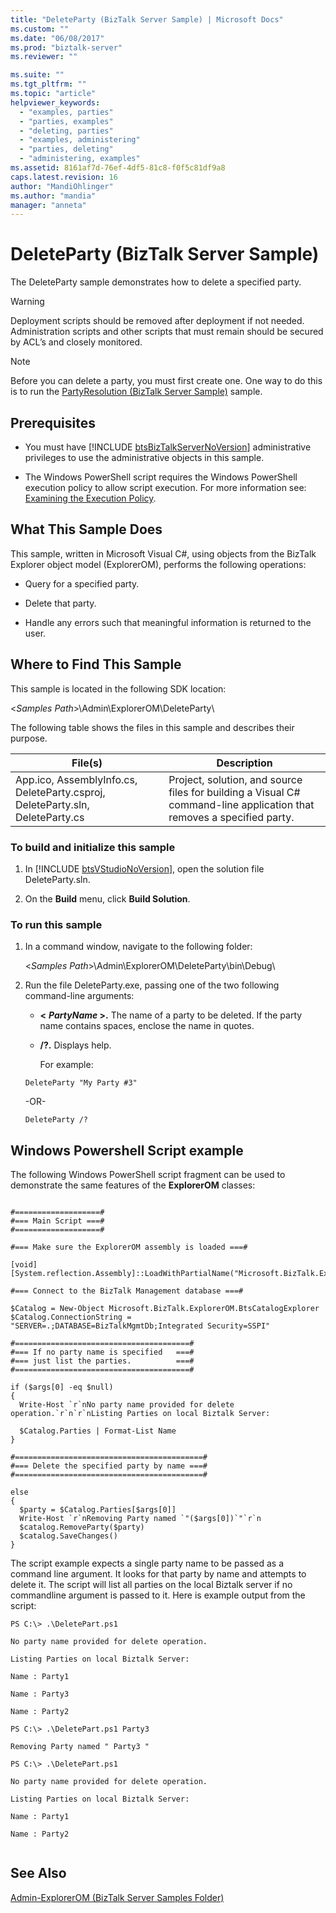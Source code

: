 ```yaml
---
title: "DeleteParty (BizTalk Server Sample) | Microsoft Docs"
ms.custom: ""
ms.date: "06/08/2017"
ms.prod: "biztalk-server"
ms.reviewer: ""

ms.suite: ""
ms.tgt_pltfrm: ""
ms.topic: "article"
helpviewer_keywords: 
  - "examples, parties"
  - "parties, examples"
  - "deleting, parties"
  - "examples, administering"
  - "parties, deleting"
  - "administering, examples"
ms.assetid: 8161af7d-76ef-4df5-81c8-f0f5c81df9a8
caps.latest.revision: 16
author: "MandiOhlinger"
ms.author: "mandia"
manager: "anneta"
---
```

# DeleteParty (BizTalk Server Sample)
The DeleteParty sample demonstrates how to delete a specified party.  
  
> [!WARNING]
>  Deployment scripts should be removed after deployment if not needed. Administration scripts and other scripts that must remain should be secured by ACL’s and closely monitored.  
  
> [!NOTE]
>  Before you can delete a party, you must first create one. One way to do this is to run the [PartyResolution (BizTalk Server Sample)](../core/partyresolution-biztalk-server-sample.md) sample.  
  
## Prerequisites  
  
- You must have [!INCLUDE [btsBizTalkServerNoVersion](../includes/btsbiztalkservernoversion-md.md)] administrative privileges to use the administrative objects in this sample.  
  
- The Windows PowerShell script requires the Windows PowerShell execution policy to allow script execution. For more information see: [Examining the Execution Policy](http://go.microsoft.com/fwlink/?LinkId=128930).  
  
## What This Sample Does  
 This sample, written in Microsoft Visual C#, using objects from the BizTalk Explorer object model (ExplorerOM), performs the following operations:  
  
-   Query for a specified party.  
  
-   Delete that party.  
  
-   Handle any errors such that meaningful information is returned to the user.  
  
## Where to Find This Sample  
 This sample is located in the following SDK location:  
  
 \<*Samples Path*\>\Admin\ExplorerOM\DeleteParty\  
  
 The following table shows the files in this sample and describes their purpose.  
  
|File(s)|Description|  
|---------------|-----------------|  
|App.ico, AssemblyInfo.cs, DeleteParty.csproj, DeleteParty.sln, DeleteParty.cs|Project, solution, and source files for building a Visual C# command-line application that removes a specified party.|  
  
### To build and initialize this sample  
  
1. In [!INCLUDE [btsVStudioNoVersion](../includes/btsvstudionoversion-md.md)], open the solution file DeleteParty.sln.  
  
2. On the **Build** menu, click **Build Solution**.  
  
### To run this sample  
  
1. In a command window, navigate to the following folder:  
  
    \<*Samples Path*\>\Admin\ExplorerOM\DeleteParty\bin\Debug\  
  
2. Run the file DeleteParty.exe, passing one of the two following command-line arguments:  
  
   - **\<**
      ***PartyName* \>.** The name of a party to be deleted. If the party name contains spaces, enclose the name in quotes.  
  
   - **/?.** Displays help.  
  
     For example:  
  
   ```  
   DeleteParty "My Party #3"  
   ```  
  
    -OR-  
  
   ```  
   DeleteParty /?  
   ```  
  
## Windows Powershell Script example  
 The following Windows PowerShell script fragment can be used to demonstrate the same features of the **ExplorerOM** classes:  
  
```  
  
#===================#  
#=== Main Script ===#  
#===================#  
  
#=== Make sure the ExplorerOM assembly is loaded ===#  
  
[void] [System.reflection.Assembly]::LoadWithPartialName("Microsoft.BizTalk.ExplorerOM")  
  
#=== Connect to the BizTalk Management database ===#  
  
$Catalog = New-Object Microsoft.BizTalk.ExplorerOM.BtsCatalogExplorer  
$Catalog.ConnectionString = "SERVER=.;DATABASE=BizTalkMgmtDb;Integrated Security=SSPI"  
  
#=======================================#  
#=== If no party name is specified   ===#  
#=== just list the parties.          ===#  
#=======================================#  
  
if ($args[0] -eq $null)  
{  
  Write-Host `r`nNo party name provided for delete operation.`r`n`r`nListing Parties on local Biztalk Server:  
  
  $Catalog.Parties | Format-List Name  
}  
  
#==========================================#  
#=== Delete the specified party by name ===#  
#==========================================#  
  
else  
{  
  $party = $Catalog.Parties[$args[0]]  
  Write-Host `r`nRemoving Party named `"($args[0])`"`r`n  
  $catalog.RemoveParty($party)  
  $catalog.SaveChanges()  
}  
```  
  
 The script example expects a single party name to be passed as a command line argument.  It looks for that party by name and attempts to delete it.  The script will list all parties on the local Biztalk server if no commandline argument is passed to it. Here is example output from the script:  
  
```  
PS C:\> .\DeletePart.ps1  
  
No party name provided for delete operation.  
  
Listing Parties on local Biztalk Server:  
  
Name : Party1  
  
Name : Party3  
  
Name : Party2  
  
PS C:\> .\DeletePart.ps1 Party3  
  
Removing Party named " Party3 "  
  
PS C:\> .\DeletePart.ps1  
  
No party name provided for delete operation.  
  
Listing Parties on local Biztalk Server:  
  
Name : Party1  
  
Name : Party2  
  
```  
  
## See Also  
 [Admin-ExplorerOM (BizTalk Server Samples Folder)](../core/admin-explorerom-biztalk-server-samples-folder.md)
